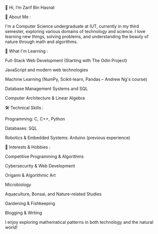 👋 Hi, I’m Zarif Bin Hasnat

🚀 About Me :

I'm a Computer Science undergraduate at IUT, currently in my third semester, exploring various domains of technology and science. I love learning new things, solving problems, and understanding the beauty of nature through math and algorithms.

🎯 What I'm Learning :

Full-Stack Web Development (Starting with The Odin Project)

JavaScript and modern web technologies

Machine Learning (NumPy, Scikit-learn, Pandas – Andrew Ng's course)

Database Management Systems and SQL

Computer Architecture & Linear Algebra


🛠️ Technical Skills :

Programming: C, C++, Python

Databases: SQL

Robotics & Embedded Systems: Arduino (previous experience)

🌱 Interests & Hobbies :

Competitive Programming & Algorithms

Cybersecurity & Web Development

Origami & Algorithmic Art

Microbiology

Aquaculture, Bonsai, and Nature-related Studies

Gardening & Fishkeeping

Blogging & Writing

I enjoy exploring mathematical patterns in both technology and the natural world!

